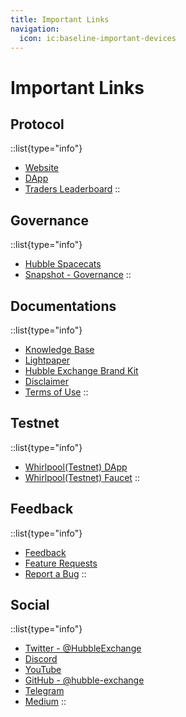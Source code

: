 ```yaml
---
title: Important Links
navigation:
  icon: ic:baseline-important-devices
---
```


# Important Links


## Protocol

::list{type="info"}
- [Website](https://hubble.exchange)
- [DApp](https://app.hubble.exchange?ref=docs.hubble.exchange)
- [Traders Leaderboard](https://leaderboard.hubble.exchange)
::

## Governance

::list{type="info"}
- [Hubble Spacecats](https://spacecats.hubble.exchange)
- [Snapshot - Governance](https://snapshot.org/#/hubbleexchange.eth)
::

## Documentations

::list{type="info"}
- [Knowledge Base](https://docs.hubble.exchange)
- [Lightpaper](/docs/technical-docs/lightpaper)
- [Hubble Exchange Brand Kit](https://drive.google.com/drive/folders/1bWE1k9YuuIuL0KfaZ-uFT4HiKhQ3nXIg?usp=sharing)
- [Disclaimer](https://app.hubble.exchange/disclaimer)
- [Terms of Use](https://app.hubble.exchange/terms)
::


## Testnet

::list{type="info"}
- [Whirlpool(Testnet) DApp](https://whirlpool.hubble.exchange)
- [Whirlpool(Testnet) Faucet](https://faucet.hubble.exchange/)
::

## Feedback

::list{type="info"}
- [Feedback](https://feedback.hubble.exchange)
- [Feature Requests](https://feedback.hubble.exchange/features)
- [Report a Bug](https://feedback.hubble.exchange/bug-fixes)
::

## Social

::list{type="info"}
- [Twitter - @HubbleExchange](https://twitter.com/HubbleExchange)
- [Discord](https://discord.gg/9zJ3SWVxmq)
- [YouTube](https://www.youtube.com/channel/UCgQ2qipdeAtI9_hGd9_HzrQ)
- [GitHub - @hubble-exchange](https://github.com/hubble-exchange)
- [Telegram](https://t.me/HubbleExchange)
- [Medium](https://medium.com/hubbleexchange)
::

